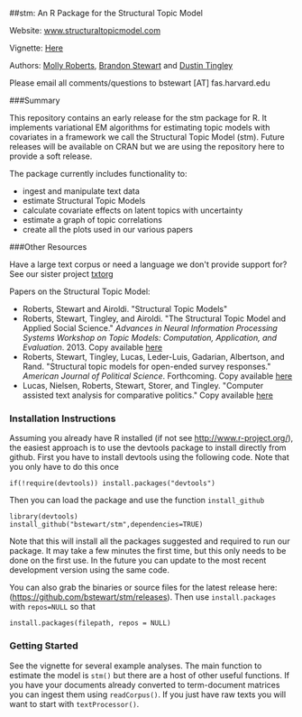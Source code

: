 ##stm: An R Package for the Structural Topic Model

Website: www.structuraltopicmodel.com

Vignette: [Here](https://github.com/bstewart/stm/blob/master/vignettes/stmVignette.pdf?raw=true)

Authors: [Molly Roberts](http://scholar.harvard.edu/mroberts), [Brandon Stewart](http://scholar.harvard.edu/bstewart) and [Dustin Tingley](http://scholar.harvard.edu/dtingley)

Please email all comments/questions to bstewart [AT] fas.harvard.edu

###Summary

This repository contains an early release for the stm package for R.  It implements variational EM algorithms for estimating topic models with covariates in a framework we call the Structural Topic Model (stm). Future releases will be available on CRAN but we are using the repository here to provide a soft release.

The package currently includes functionality to:
* ingest and manipulate text data
* estimate Structural Topic Models
* calculate covariate effects on latent topics with uncertainty
* estimate a graph of topic correlations
* create all the plots used in our various papers

###Other Resources

Have a large text corpus or need a language we don't provide support for?  See our sister project [txtorg](http://txtorg.org)

Papers on the Structural Topic Model:
* Roberts, Stewart and Airoldi. "Structural Topic Models"
* Roberts, Stewart, Tingley, and Airoldi. "The Structural Topic Model and Applied Social Science." *Advances in Neural Information Processing Systems Workshop on Topic Models: Computation, Application, and Evaluation*. 2013. Copy available [here](http://scholar.harvard.edu/files/bstewart/files/stmnips2013.pdf)
* Roberts, Stewart, Tingley, Lucas, Leder-Luis, Gadarian, Albertson, and Rand. "Structural topic models for open-ended survey responses." *American Journal of Political Science*. Forthcoming. Copy available [here](http://scholar.harvard.edu/files/dtingley/files/topicmodelsopenendedexperiments.pdf)
* Lucas, Nielsen, Roberts, Stewart, Storer, and Tingley. "Computer assisted text analysis for comparative politics." Copy available [here](http://scholar.harvard.edu/files/dtingley/files/comparativepoliticstext.pdf)

### Installation Instructions
Assuming you already have R installed (if not see http://www.r-project.org/), the easiest
approach is to use the devtools package to install directly from github.  First you have 
to install devtools using the following code.  Note that you only have to do this once
```  
if(!require(devtools)) install.packages("devtools")
```   
Then you can load the package and use the function `install_github`

```
library(devtools)
install_github("bstewart/stm",dependencies=TRUE)
```

Note that this will install all the packages suggested and required to run our package.  It may take a few minutes the first time, but this only needs to be done on the first use.  In the future you can update to the most recent development version using the same code. 

You can also grab the binaries or source files for the latest release here: (https://github.com/bstewart/stm/releases).  Then use `install.packages` with `repos=NULL` so that
```
install.packages(filepath, repos = NULL)
```    

### Getting Started
See the vignette for several example analyses.  The main function to estimate the model is `stm()` but there are a host of other useful functions.  If you have your documents already converted to term-document matrices you can ingest them using `readCorpus()`.  If you just have raw texts you will want to start with `textProcessor()`.

